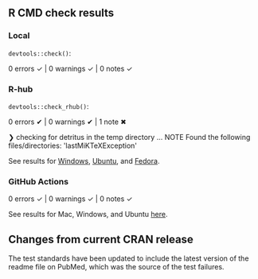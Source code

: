 ## R CMD check results

### Local

`devtools::check()`:

  0 errors ✓ | 0 warnings ✓ | 0 notes ✓

### R-hub

`devtools::check_rhub()`:

  0 errors ✔ | 0 warnings ✔ | 1 note ✖
  
  ❯ checking for detritus in the temp directory ... NOTE
  Found the following files/directories:
    'lastMiKTeXException'

See results for [Windows](https://builder.r-hub.io/status/pmparser_1.0.16.tar.gz-7c295fe76dd64afdac4541030567c42f), [Ubuntu](https://builder.r-hub.io/status/pmparser_1.0.16.tar.gz-aa5fdb1f25ae49aabe4188b7cffba9ab), and [Fedora](https://builder.r-hub.io/status/pmparser_1.0.16.tar.gz-bf42f4c7ae324c94bcd7a0fb8ca9b8cc).

### GitHub Actions

  0 errors ✓ | 0 warnings ✓ | 0 notes ✓

See results for Mac, Windows, and Ubuntu [here]().

## Changes from current CRAN release

The test standards have been updated to include the latest version of the readme file on PubMed, which was the source of the test failures.
